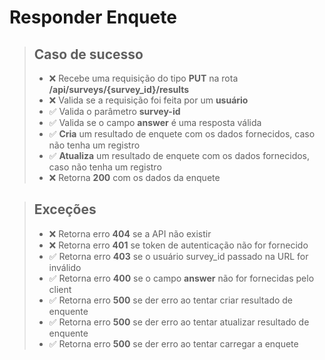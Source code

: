 # Responder Enquete

> ## Caso de sucesso
> - ❌ Recebe uma requisição do tipo **PUT** na rota **/api/surveys/{survey_id}/results** 
> - ❌ Valida se a requisição foi feita por um **usuário**
> - ✅ Valida o parâmetro **survey-id**
> - ✅ Valida se o campo **answer** é uma resposta válida
> - ✅ **Cria** um resultado de enquete com os dados fornecidos, caso não tenha um registro
> - ✅ **Atualiza** um resultado de enquete com os dados fornecidos, caso não tenha um registro
> - ❌ Retorna  **200** com os dados da enquete

> ## Exceções
> - ❌ Retorna erro **404** se a API não existir
> - ❌ Retorna erro **401** se  token de autenticação não for fornecido
> - ✅ Retorna erro **403** se o usuário survey_id passado na URL for inválido
> - ✅ Retorna erro **400** se o campo **answer** não for fornecidas pelo client
> - ✅ Retorna erro **500** se der erro ao tentar criar resultado de enquente
> - ✅ Retorna erro **500** se der erro ao tentar atualizar resultado de enquente
> - ✅ Retorna erro **500** se der erro ao tentar carregar a enquete